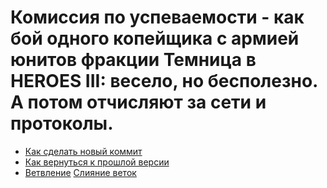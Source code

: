 # Комиссия по успеваемости - как бой одного копейщика с армией юнитов фракции Темница в HEROES III: весело, но бесполезно. А потом отчисляют за сети и протоколы.
- [Как сделать новый коммит](./commit_help.md)
- [Как вернуться к прошлой версии](./reset_help.md)
- [Ветвление](./branch_help.md)
[Слияние веток](./merge_help.md)
